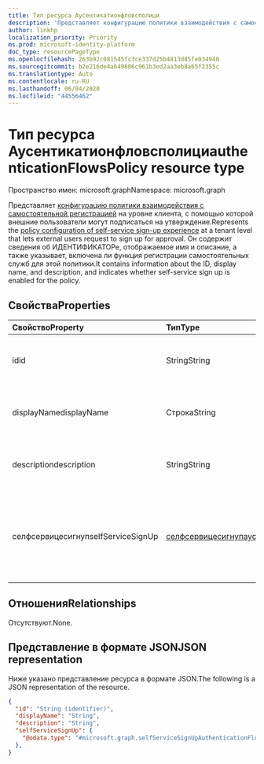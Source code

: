```yaml
---
title: Тип ресурса Аусентикатионфловсполици
description: 'Представляет конфигурацию политики взаимодействия с самостоятельной регистрацией на уровне клиента, с помощью которой внешние пользователи могут подписаться на утверждение. '
author: linkhp
localization_priority: Priority
ms.prod: microsoft-identity-platform
doc_type: resourcePageType
ms.openlocfilehash: 263b92c081545fc3ce337d25b4813d85fe034940
ms.sourcegitcommit: b2e216de4a649606c961b3ed2aa3eb8a65f2355c
ms.translationtype: Auto
ms.contentlocale: ru-RU
ms.lasthandoff: 06/04/2020
ms.locfileid: "44556462"
---
```

# <a name="authenticationflowspolicy-resource-type"></a><span data-ttu-id="a5817-103">Тип ресурса Аусентикатионфловсполици</span><span class="sxs-lookup"><span data-stu-id="a5817-103">authenticationFlowsPolicy resource type</span></span>


<span data-ttu-id="a5817-104">Пространство имен: microsoft.graph</span><span class="sxs-lookup"><span data-stu-id="a5817-104">Namespace: microsoft.graph</span></span>

<span data-ttu-id="a5817-105">Представляет [конфигурацию политики взаимодействия с самостоятельной регистрацией](../resources/selfservicesignupauthenticationflowconfiguration.md) на уровне клиента, с помощью которой внешние пользователи могут подписаться на утверждение.</span><span class="sxs-lookup"><span data-stu-id="a5817-105">Represents the [policy configuration of self-service sign-up experience](../resources/selfservicesignupauthenticationflowconfiguration.md) at a tenant level that lets external users request to sign up for approval.</span></span> <span data-ttu-id="a5817-106">Он содержит сведения об ИДЕНТИФИКАТОРе, отображаемое имя и описание, а также указывает, включена ли функция регистрации самостоятельных служб для этой политики.</span><span class="sxs-lookup"><span data-stu-id="a5817-106">It contains information about the ID, display name, and description, and indicates whether self-service sign up is enabled for the policy.</span></span>

## <a name="properties"></a><span data-ttu-id="a5817-107">Свойства</span><span class="sxs-lookup"><span data-stu-id="a5817-107">Properties</span></span>
|<span data-ttu-id="a5817-108">Свойство</span><span class="sxs-lookup"><span data-stu-id="a5817-108">Property</span></span>|<span data-ttu-id="a5817-109">Тип</span><span class="sxs-lookup"><span data-stu-id="a5817-109">Type</span></span>|<span data-ttu-id="a5817-110">Описание</span><span class="sxs-lookup"><span data-stu-id="a5817-110">Description</span></span>|
|:-------|:---|:----------|
|<span data-ttu-id="a5817-111">id</span><span class="sxs-lookup"><span data-stu-id="a5817-111">id</span></span>|<span data-ttu-id="a5817-112">String</span><span class="sxs-lookup"><span data-stu-id="a5817-112">String</span></span>| <span data-ttu-id="a5817-113">Унаследованное свойство.</span><span class="sxs-lookup"><span data-stu-id="a5817-113">Inherited property.</span></span> <span data-ttu-id="a5817-114">Идентификатор политики потоков проверки подлинности.</span><span class="sxs-lookup"><span data-stu-id="a5817-114">The ID of the authentication flows policy.</span></span> <span data-ttu-id="a5817-115">Необязательное свойство.</span><span class="sxs-lookup"><span data-stu-id="a5817-115">Optional.</span></span> <span data-ttu-id="a5817-116">Только для чтения.</span><span class="sxs-lookup"><span data-stu-id="a5817-116">Read-only.</span></span>
|<span data-ttu-id="a5817-117">displayName</span><span class="sxs-lookup"><span data-stu-id="a5817-117">displayName</span></span>|<span data-ttu-id="a5817-118">Строка</span><span class="sxs-lookup"><span data-stu-id="a5817-118">String</span></span>| <span data-ttu-id="a5817-119">Унаследованное свойство.</span><span class="sxs-lookup"><span data-stu-id="a5817-119">Inherited property.</span></span> <span data-ttu-id="a5817-120">Понятное для человека имя политики.</span><span class="sxs-lookup"><span data-stu-id="a5817-120">The human-readable name of the policy.</span></span> <span data-ttu-id="a5817-121">Это свойство не является ключом.</span><span class="sxs-lookup"><span data-stu-id="a5817-121">This property is not a key.</span></span> <span data-ttu-id="a5817-122">Необязательное свойство.</span><span class="sxs-lookup"><span data-stu-id="a5817-122">Optional.</span></span> <span data-ttu-id="a5817-123">Только для чтения.</span><span class="sxs-lookup"><span data-stu-id="a5817-123">Read-only.</span></span>|
|<span data-ttu-id="a5817-124">description</span><span class="sxs-lookup"><span data-stu-id="a5817-124">description</span></span>|<span data-ttu-id="a5817-125">String</span><span class="sxs-lookup"><span data-stu-id="a5817-125">String</span></span>|<span data-ttu-id="a5817-126">Унаследованное свойство.</span><span class="sxs-lookup"><span data-stu-id="a5817-126">Inherited property.</span></span> <span data-ttu-id="a5817-127">Описание политики.</span><span class="sxs-lookup"><span data-stu-id="a5817-127">A description of the policy.</span></span> <span data-ttu-id="a5817-128">Это свойство не является ключом.</span><span class="sxs-lookup"><span data-stu-id="a5817-128">This property is not a key.</span></span> <span data-ttu-id="a5817-129">Необязательное свойство.</span><span class="sxs-lookup"><span data-stu-id="a5817-129">Optional.</span></span> <span data-ttu-id="a5817-130">Только для чтения.</span><span class="sxs-lookup"><span data-stu-id="a5817-130">Read-only.</span></span>|
|<span data-ttu-id="a5817-131">селфсервицесигнуп</span><span class="sxs-lookup"><span data-stu-id="a5817-131">selfServiceSignUp</span></span>|[<span data-ttu-id="a5817-132">селфсервицесигнупаусентикатионфловконфигуратион</span><span class="sxs-lookup"><span data-stu-id="a5817-132">selfServiceSignUpAuthenticationFlowConfiguration</span></span>](../resources/selfservicesignupauthenticationflowconfiguration.md) |<span data-ttu-id="a5817-133">Содержит параметры [селфсервицесигнупаусентикатионфловконфигуратион](../resources/selfservicesignupauthenticationflowconfiguration.md) , которые сообщают, включена или отключена самостоятельная регистрация.</span><span class="sxs-lookup"><span data-stu-id="a5817-133">Contains [selfServiceSignUpAuthenticationFlowConfiguration](../resources/selfservicesignupauthenticationflowconfiguration.md) settings that convey whether self-service sign-up is enabled or disabled.</span></span> <span data-ttu-id="a5817-134">Это свойство не является ключом.</span><span class="sxs-lookup"><span data-stu-id="a5817-134">This property is not a key.</span></span> <span data-ttu-id="a5817-135">Необязательное свойство.</span><span class="sxs-lookup"><span data-stu-id="a5817-135">Optional.</span></span> <span data-ttu-id="a5817-136">Только для чтения.</span><span class="sxs-lookup"><span data-stu-id="a5817-136">Read-only.</span></span> |

## <a name="relationships"></a><span data-ttu-id="a5817-137">Отношения</span><span class="sxs-lookup"><span data-stu-id="a5817-137">Relationships</span></span>
<span data-ttu-id="a5817-138">Отсутствуют.</span><span class="sxs-lookup"><span data-stu-id="a5817-138">None.</span></span>

## <a name="json-representation"></a><span data-ttu-id="a5817-139">Представление в формате JSON</span><span class="sxs-lookup"><span data-stu-id="a5817-139">JSON representation</span></span>
<span data-ttu-id="a5817-140">Ниже указано представление ресурса в формате JSON.</span><span class="sxs-lookup"><span data-stu-id="a5817-140">The following is a JSON representation of the resource.</span></span>
<!-- {
  "blockType": "resource",
  "keyProperty": "id",
  "@odata.type": "microsoft.graph.authenticationFlowsPolicy",
  "baseType": "",
  "openType": false
}
-->

``` json
{
  "id": "String (identifier)",
  "displayName": "String",
  "description": "String",
  "selfServiceSignUp": {
    "@odata.type": "#microsoft.graph.selfServiceSignUpAuthenticationFlowConfiguration"
  },
}
```
